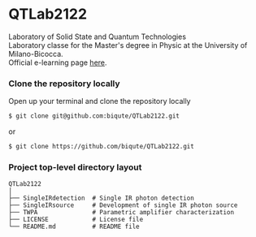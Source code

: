 # QTLab2122
Laboratory of Solid State and Quantum Technologies  
Laboratory classe for the Master's degree in Physic at the University of Milano-Bicocca.  
Official e-learning page [here](https://elearning.unimib.it/course/view.php?id=39139).


### Clone the repository locally
Open up your terminal and clone the repository locally
```bash
$ git clone git@github.com:biqute/QTLab2122.git
```
or
```bash
$ git clone https://github.com/biqute/QTLab2122.git
```

### Project top-level directory layout
    
    QTLab2122
    │  
    ├── SingleIRdetection  # Single IR photon detection
    ├── SingleIRsource     # Development of single IR photon source 
    ├── TWPA               # Parametric amplifier characterization   
    ├── LICENSE            # License file
    └── README.md          # README file
